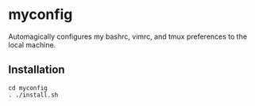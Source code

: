 # myconfig

Automagically configures my bashrc, vimrc, and tmux preferences to the local machine.

## Installation

```
cd myconfig
. ./install.sh
```
